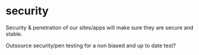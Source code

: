 # security

Security & penetration of our sites/apps will make sure they are secure and stable.

Outsource security/pen testing for a non biased and up to date test?

